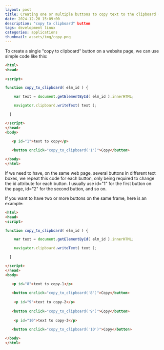 ```yaml
---
layout: post
title: Creating one or multiple buttons to copy text to the clipboard (HTML and JavaScript)
date: 2024-12-20 15:09:00
description: "copy to clipboard" button
tags: development linux
categories: applications
thumbnail: assets/img/copy.png
---
```


To create a single "copy to clipboard" button on a website page, we can use simple code like this:

```html
<html>
<head>
    
<script>

function copy_to_clipboard( elm_id ) {

    var text = document.getElementById( elm_id ).innerHTML;

    navigator.clipboard.writeText( text );

  }

</script>
</head>
<body>

   <p id="1">text to copy</p>
   
   <button onclick="copy_to_clipboard('1')">Copy</button>

</body>
</html>
```

If we need to have, on the same web page, several buttons in different text boxes, we repeat this code for each button, only being required to change the id attribute for each button. I usually use id="1" for the first button on the page, id="2" for the second button, and so on.

If you want to have two or more buttons on the same frame, here is an example:

```html
<html>
<head>
<script>

function copy_to_clipboard( elm_id ) {

    var text = document.getElementById( elm_id ).innerHTML;

    navigator.clipboard.writeText( text );

  }

</script>
</head>
<body>

   <p id="8">text to copy-1</p>
   
   <button onclick="copy_to_clipboard('8')">Copy</button>
   
    <p id="9">text to copy-2</p>
   
   <button onclick="copy_to_clipboard('9')">Copy</button>
   
    <p id="10">text to copy-3</p>
   
   <button onclick="copy_to_clipboard('10')">Copy</button>

</body>
</html>
```

&nbsp;

<script src="https://giscus.app/client.js"
        data-repo="pratajo/pratajo.github.io"
        data-repo-id="R_kgDONl93Sw"
        data-category="Comments"
        data-category-id="DIC_kwDONl93S84Cl7yv"
        data-mapping="title"
        data-strict="1"
        data-reactions-enabled="1"
        data-emit-metadata="0"
        data-input-position="bottom"
        data-theme="preferred_color_scheme"
        data-lang="en"
        crossorigin="anonymous"
        async>
</script>
